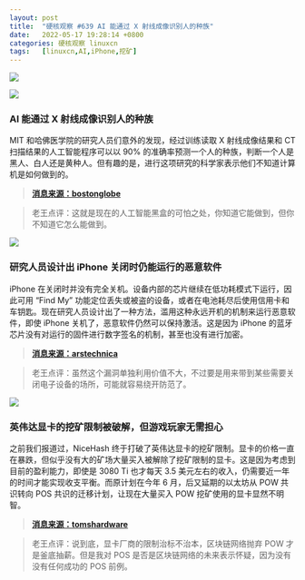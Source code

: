 ```yaml
---
layout: post
title:	"硬核观察 #639 AI 能通过 X 射线成像识别人的种族"
date:	2022-05-17 19:28:14 +0800 
categories:	硬核观察 linuxcn 
tags:	[linuxcn,AI,iPhone,挖矿]
---
```



![](/Asserts/Images//attachment/album/202205/17/192716mggs2tarjwclgihr.jpg)


![](/Asserts/Images//attachment/album/202205/17/192728dyt6lb3bgogsa9ja.jpg)


### AI 能通过 X 射线成像识别人的种族


MIT 和哈佛医学院的研究人员们意外的发现，经过训练读取 X 射线成像结果和 CT 扫描结果的人工智能程序可以以 90% 的准确率预测一个人的种族，判断一个人是黑人、白人还是黄种人。但有趣的是，进行这项研究的科学家表示他们不知道计算机是如何做到的。



> 
> **[消息来源：bostonglobe](https://www.bostonglobe.com/2022/05/13/business/mit-harvard-scientists-find-ai-can-recognize-race-x-rays-nobody-knows-how/)**
> 
> 
> 



> 
> 老王点评：这就是现在的人工智能黑盒的可怕之处，你知道它能做到，但你不知道它怎么能做到。
> 
> 
> 


![](/Asserts/Images//attachment/album/202205/17/192741bzytja888rerf8j5.jpg)


### 研究人员设计出 iPhone 关闭时仍能运行的恶意软件


iPhone 在关闭时并没有完全关机。设备内部的芯片继续在低功耗模式下运行，因此可用 “Find My” 功能定位丢失或被盗的设备，或者在电池耗尽后使用信用卡和车钥匙。现在研究人员设计出了一种方法，滥用这种永远开机的机制来运行恶意软件，即使 iPhone 关机了，恶意软件仍然可以保持激活。这是因为 iPhone 的蓝牙芯片没有对运行的固件进行数字签名的机制，甚至也没有进行加密。



> 
> **[消息来源：arstechnica](https://arstechnica.com/information-technology/2022/05/researchers-devise-iphone-malware-that-runs-even-when-device-is-turned-off/)**
> 
> 
> 



> 
> 老王点评：虽然这个漏洞单独利用价值不大，不过要是用来带到某些需要关闭电子设备的场所，可能就容易绕开防范了。
> 
> 
> 


![](/Asserts/Images//attachment/album/202205/17/192755f0ocjbc083ybyv04.jpg)


### 英伟达显卡的挖矿限制被破解，但游戏玩家无需担心


之前我们报道过，NiceHash 终于打破了英伟达显卡的挖矿限制。显卡的价格一直在暴跌，但似乎没有大的矿场大量买入被解除了挖矿限制的显卡。这是因为考虑到目前的盈利能力，即使是 3080 Ti 也才每天 3.5 美元左右的收入，仍需要近一年的时间才能实现收支平衡。而原计划在今年 6 月，后又延期的以太坊从 POW 共识转向 POS 共识的迁移计划，让现在大量买入 POW 挖矿使用的显卡显然不明智。



> 
> **[消息来源：tomshardware](https://www.tomshardware.com/news/nicehash-quickminer-bypasses-nvidia-lhr-limiter)**
> 
> 
> 



> 
> 老王点评：说到底，显卡厂商的限制治标不治本，区块链网络抛弃 POW 才是釜底抽薪。但是我对 POS 是否是区块链网络的未来表示怀疑，因为没有没有任何成功的 POS 前例。
> 
> 
>
